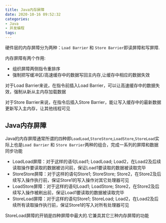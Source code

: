 ```yaml
---
title: Java内存屏障
date: 2020-10-16 09:52:32
categories:
- Java
- 并发编程
tags:
---
```


硬件层的内存屏障分为两种：`Load Barrier` 和 `Store Barrier`即读屏障和写屏障.

内存屏障有两个作用:

- 组织屏障两侧指令重排序
- 强制把写缓冲区/高速缓存中的数据写回主内存,让缓存中相应的数据失效

对于Load Barrier来说，在指令前插入Load Barrier，可以让高速缓存中的数据失效，强制从新从主内存加载数据

对于Store Barrier来说，在指令后插入Store Barrier，能让写入缓存中的最新数据更新写入主内存，让其他线程可见

## Java内存屏障

Java的内存屏障通常所谓的四种即`LoadLoad`,`StoreStore`,`LoadStore`,`StoreLoad`实际上也是`Load Barrier` 和 `Store Barrier`两种的组合，完成一系列的屏障和数据同步功能

<!--more-->
- LoadLoad屏障：对于这样的语句Load1; LoadLoad; Load2，在Load2及后续读取操作要读取的数据被访问前，保证Load1要读取的数据被读取完毕
- StoreStore屏障：对于这样的语句Store1; StoreStore; Store2，在Store2及后续写入操作执行前，保证Store1的写入操作对其它处理器可见
- LoadStore屏障：对于这样的语句Load1; LoadStore; Store2，在Store2及后续写入操作被刷出前，保证Load1要读取的数据被读取完毕
- StoreLoad屏障：对于这样的语句Store1; StoreLoad; Load2，在Load2及后续所有读取操作执行前，保证Store1的写入对所有处理器可见

StoreLoad屏障的开销是四种屏障中最大的.它兼具其它三种内存屏障的功能
